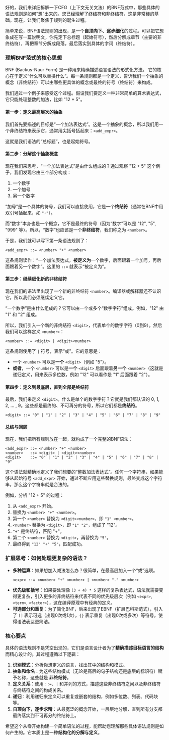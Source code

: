 好的，我们来详细拆解一下CFG（上下文无关文法）的BNF范式中，那些具体的语法规则是如何“想”出来的。您已经理解了终结符和非终结符，这是非常棒的基础。现在，让我们聚焦于规则的诞生过程。

简单来说，BNF语法规则的出现，是一个**自顶向下、逐步细化**的过程。可以把它想象成在写一篇说明文，你先定下总标题（起始符号），然后分解成章节（主要的非终结符），再把章节分解成段落，最后落实到具体的字词（终结符）。

### 理解BNF范式的核心思想

BNF (Backus-Naur Form) 是一种用来精确描述语言语法的形式化方法。 它的核心在于定义“什么可以替换什么”。每一条规则都是一个定义，告诉我们一个抽象的概念（非终结符）可以由哪些更具体的概念或最终的符号（终结符）来构成。

我们通过一个例子来感受这个过程。假设我们要定义一种非常简单的算术表达式，它只能处理整数的加法，比如 "12 + 5"。

#### 第一步：定义最高层次的抽象

我们首先要描述的目标是“一个加法表达式”。这是一个抽象的概念，所以我们用一个非终结符来表示它，通常用尖括号括起来：`<add_expr>`。

这就是我们语法的“总标题”，也是起始符号。

#### 第二步：分解这个抽象概念

现在我们来思考，“一个加法表达式”是由什么组成的？通过观察 "12 + 5" 这个例子，我们发现它由三个部分构成：
1.  一个数字
2.  一个加号
3.  另一个数字

“加号”是一个具体的符号，我们可以直接使用，它是一个**终结符**（通常在BNF中用双引号括起来，如 `"+"`）。

而“数字”本身也是一个概念，它不是最终的符号（因为“数字”可以是 "12", "5", "999" 等）。所以，“数字”也应该是一个**非终结符**，我们称之为 `<number>`。

于是，我们就可以写下第一条语法规则了：
```bnf
<add_expr> ::= <number> "+" <number>
```
这条规则读作：“一个加法表达式，**被定义为**一个数字，后面跟着一个加号，再后面跟着另一个数字”。这里的 `::=` 就表示“被定义为”。

#### 第三步：继续细化新的非终结符

现在我们的语法里出现了一个新的非终结符 `<number>`。编译器或解释器还不认识它，所以我们必须继续定义它。

“一个数字”是由什么组成的？它可以由一个或多个“数字字符”组成。例如，"12" 由 "1" 和 "2" 组成。

所以，我们引入一个新的非终结符 `<digit>`，代表单个的数字字符（0到9）。然后我们可以这样定义 `<number>`：
```bnf
<number> ::= <digit> | <digit><number>
```
这条规则使用了 `|` 符号，表示“或”。它的意思是：
*   一个 `<number>` 可以是**一个** `<digit>`（例如 "5"）。
*   **或者**，一个 `<number>` 可以是**一个** `<digit>` 后面跟着**另一个** `<number>`（这就是递归定义，用来表示多位数，例如 "12" 可以看作是 "1" 后面跟着 "2"）。

#### 第四步：定义到最底层，直到全部是终结符

最后，我们来定义 `<digit>`。什么是单个的数字字符？它就是我们都认识的 0, 1, 2, ... , 9。这些都是最终的、不可再分的符号，所以它们都是**终结符**。

```bnf
<digit> ::= "0" | "1" | "2" | "3" | "4" | "5" | "6" | "7" | "8" | "9"
```

#### 总结与回顾

现在，我们把所有规则放在一起，就构成了一个完整的BNF语法：
```bnf
<add_expr> ::= <number> "+" <number>
<number>   ::= <digit> | <digit><number>
<digit>    ::= "0" | "1" | "2" | "3" | "4" | "5" | "6" | "7" | "8" | "9"
```

这个语法就精确地定义了我们想要的“整数加法表达式”。任何一个字符串，如果能够从起始符号 `<add_expr>` 开始，通过不断应用这些替换规则，最终变成这个字符串，那么这个字符串就是合法的。

例如，分析 "12 + 5" 的过程：
1.  从 `<add_expr>` 开始。
2.  替换为 `<number> "+" <number>`。
3.  第一个 `<number>` 替换为 `<digit><number>`，即 `"1" <number>`。
4.  `<number>` 替换为 `<digit>`，即 `"1" "2"`，组成了 "12"。
5.  `"+"` 是终结符，匹配 "+"。
6.  第二个 `<number>` 替换为 `<digit>`，再替换为 `"5"`。
7.  最终得到 `"12" "+" "5"`，匹配成功。

### 扩展思考：如何处理更复杂的语法？

*   **多种运算**：如果想加入减法怎么办？很简单，在最高层加入一个“或”选项。
    ```bnf
    <expr> ::= <number> "+" <number> | <number> "-" <number>
    ```
*   **优先级和括号**：如果要处理像 `(3 + 4) * 5` 这样的复杂表达式，语法就需要变得更复杂，引入更多的非终结符来代表不同的优先级层次（例如 `<expr>`, `<term>`, `<factor>`），这在编译原理中有经典的定义。
*   **可选部分和重复**：为了简化BNF，后来出现了EBNF（扩展巴科斯范式），引入了 `[]` 表示可选（出现0次或1次），`{}` 表示重复（出现0次或多次）等符号，使得语法表达更简洁。

### 核心要点

具体的语法规则不是凭空出现的，它们是语言设计者为了**精确描述目标语言的结构**而精心设计的。其过程遵循以下逻辑：

1.  **识别模式**：分析你想定义的语言，找出其中的结构和模式。
2.  **抽象和命名**：为这些结构模式（无论是高层的句子结构还是底层的标识符）赋予名称，这些就是 **非终结符**。
3.  **定义关系**：使用 `::=`、`|` 和并列的方式，描述这些非终结符之间以及非终结符与终结符之间的构成关系。
4.  **递归**：利用递归来定义可以重复或嵌套的结构，例如多位数、列表、代码块等。
5.  **自顶向下，逐步求精**：从最宽泛的概念开始，一层层地分解，直到所有分支都最终落实到不可再分的终结符上。

希望这个从零开始构建一个简单语法的过程，能帮助您理解那些具体语法规则是如何产生的。它本质上是一种**结构化的分解与定义**。